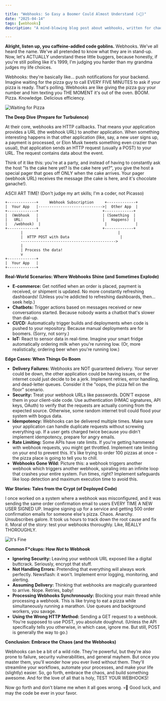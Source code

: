 ```yaml
---

title: "Webhooks: So Easy a Boomer Could Almost Understand (💀🙏)"
date: "2025-04-14"
tags: [webhooks]
description: "A mind-blowing blog post about webhooks, written for chaotic Gen Z engineers. Prepare to have your mind slightly bent... or maybe just confused."

---
```


**Alright, listen up, you caffeine-addled code goblins.** Webhooks. We've all heard the name. We've all pretended to know what they are in stand-up. Now, let's ACTUALLY understand these little buggers, because honestly, if you're still polling like it's 1999, I'm judging you harder than my grandma judges my life choices.

Webhooks: they're basically like... push notifications for your backend. Imagine waiting for the pizza guy to call EVERY FIVE MINUTES to ask if your pizza is ready. That's polling. Webhooks are like giving the pizza guy your number and him texting you THE MOMENT it's out of the oven. BOOM. Pizza. Knowledge. Delicious efficiency.

![Waiting for Pizza](https://i.imgflip.com/7645q.jpg)

**The Deep Dive (Prepare for Turbulence)**

At their core, webhooks are HTTP callbacks. That means your application provides a URL (the webhook URL) to another application. When something interesting happens in that other application (like, say, a new user signs up, a payment is processed, or Elon Musk tweets something even crazier than usual), that application sends an HTTP request (usually a POST) to your URL. The request contains data about the event.

Think of it like this: you're at a party, and instead of having to constantly ask the host "Is the cake here yet? Is the cake here yet?", you give the host a special pager that goes off ONLY when the cake arrives. Your pager (webhook URL) receives the message (the cake is here, and it's chocolate ganache!).

ASCII ART TIME! (Don't judge my art skills; I'm a coder, not Picasso)

```
+-------------+     Webhook Subscription     +-------------+
|  Your App   |----------------------------->|  Other App  |
+-------------+                             +-------------+
|  (Webhook   |                             | (Something  |
|   URL:      |                             |   Happens)  |
|   /webhook)  |                             |             |
+-------------+                             +-------------+
       |                                           |
       |  HTTP POST with Data                       |
       ------------------------------------------->
       |
       | Process the data!
       v
+-------------+
|  Your App   |
+-------------+
```

**Real-World Scenarios: Where Webhooks Shine (and Sometimes Explode)**

*   **E-commerce:** Get notified when an order is placed, payment is received, or shipment is updated. No more constantly refreshing dashboards! (Unless you're addicted to refreshing dashboards, then... seek help.)
*   **Chatbots:** Trigger actions based on messages received or new conversations started. Because nobody wants a chatbot that's slower than dial-up.
*   **CI/CD:** Automatically trigger builds and deployments when code is pushed to your repository. Because manual deployments are for boomers. (Sorry, not sorry.)
*   **IoT:** React to sensor data in real-time. Imagine your smart fridge automatically ordering milk when you're running low. (Or, more realistically, ordering beer when you're running low.)

**Edge Cases: When Things Go Boom**

*   **Delivery Failures:** Webhooks are NOT guaranteed delivery. Your server could be down, the other application could be having issues, or the internet could just decide to be a jerk. Implement retries, error handling, and dead-letter queues. Consider it the "oops, the pizza fell on the floor" scenario.
*   **Security:** Treat your webhook URLs like passwords. DON'T expose them in your client-side code. Use authentication (HMAC signatures, API keys, OAuth) to verify that the requests are actually coming from the expected source. Otherwise, some random internet troll could flood your system with bogus data.
*   **Idempotency:** Webhooks can be delivered multiple times. Make sure your application can handle duplicate requests without screwing everything up. If a user gets charged twice because you didn't implement idempotency, prepare for angry emails.
*   **Rate Limiting:** Some APIs have rate limits. If you're getting hammered with webhook requests, you might get throttled. Implement rate limiting on your end to prevent this. It's like trying to order 100 pizzas at once – the pizza place is going to tell you to chill.
*   **Webhooks Gone Wild:** Picture this: a webhook triggers another webhook which triggers another webhook, spiraling into an infinite loop that crashes your entire system. Fun times, right? Implement safeguards like loop detection and maximum execution time to avoid this.

**War Stories: Tales from the Crypt (of Deployed Code)**

I once worked on a system where a webhook was misconfigured, and it was sending the same order confirmation email to users EVERY TIME A NEW USER SIGNED UP. Imagine signing up for a service and getting 500 order confirmation emails for someone else's pizza. Chaos. Anarchy. Unsubscribes galore. It took us hours to track down the root cause and fix it. Moral of the story: test your webhooks thoroughly. Like, REALLY THOROUGHLY.

![It's Fine](https://i.kym-cdn.com/photos/images/newsfeed/002/306/878/450.jpg)

**Common F\*ckups: How *Not* to Webhook**

*   **Ignoring Security:** Leaving your webhook URL exposed like a digital buttcrack. Seriously, encrypt that stuff.
*   **Not Handling Errors:** Pretending that everything will always work perfectly. Newsflash: it won't. Implement error logging, monitoring, and alerting.
*   **Assuming Delivery:** Thinking that webhooks are magically guaranteed to arrive. Nope. Retries, baby!
*   **Processing Webhooks Synchronously:** Blocking your main thread while processing a webhook. This is like trying to eat a pizza while simultaneously running a marathon. Use queues and background workers, you savage.
*   **Using the Wrong HTTP Method:** Sending a GET request to a webhook. You're supposed to use POST, you absolute doughnut. (Unless the API specifically tells you otherwise, in which case, ignore me. But still, POST is generally the way to go.)

**Conclusion: Embrace the Chaos (and the Webhooks)**

Webhooks can be a bit of a wild ride. They're powerful, but they're also prone to failure, security vulnerabilities, and general mayhem. But once you master them, you'll wonder how you ever lived without them. They'll streamline your workflows, automate your processes, and make your life (slightly) easier. So, go forth, embrace the chaos, and build something awesome. And for the love of all that is holy, TEST YOUR WEBHOOKS!

Now go forth and don't blame me when it all goes wrong. 💀🙏 Good luck, and may the code be ever in your favor.
